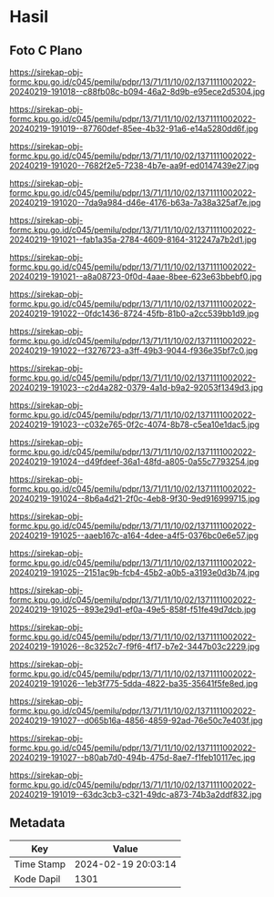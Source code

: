 # Hasil

## Foto C Plano

https://sirekap-obj-formc.kpu.go.id/c045/pemilu/pdpr/13/71/11/10/02/1371111002022-20240219-191018--c88fb08c-b094-46a2-8d9b-e95ece2d5304.jpg

https://sirekap-obj-formc.kpu.go.id/c045/pemilu/pdpr/13/71/11/10/02/1371111002022-20240219-191019--87760def-85ee-4b32-91a6-e14a5280dd6f.jpg

https://sirekap-obj-formc.kpu.go.id/c045/pemilu/pdpr/13/71/11/10/02/1371111002022-20240219-191020--7682f2e5-7238-4b7e-aa9f-ed0147439e27.jpg

https://sirekap-obj-formc.kpu.go.id/c045/pemilu/pdpr/13/71/11/10/02/1371111002022-20240219-191020--7da9a984-d46e-4176-b63a-7a38a325af7e.jpg

https://sirekap-obj-formc.kpu.go.id/c045/pemilu/pdpr/13/71/11/10/02/1371111002022-20240219-191021--fab1a35a-2784-4609-8164-312247a7b2d1.jpg

https://sirekap-obj-formc.kpu.go.id/c045/pemilu/pdpr/13/71/11/10/02/1371111002022-20240219-191021--a8a08723-0f0d-4aae-8bee-623e63bbebf0.jpg

https://sirekap-obj-formc.kpu.go.id/c045/pemilu/pdpr/13/71/11/10/02/1371111002022-20240219-191022--0fdc1436-8724-45fb-81b0-a2cc539bb1d9.jpg

https://sirekap-obj-formc.kpu.go.id/c045/pemilu/pdpr/13/71/11/10/02/1371111002022-20240219-191022--f3276723-a3ff-49b3-9044-f936e35bf7c0.jpg

https://sirekap-obj-formc.kpu.go.id/c045/pemilu/pdpr/13/71/11/10/02/1371111002022-20240219-191023--c2d4a282-0379-4a1d-b9a2-92053f1349d3.jpg

https://sirekap-obj-formc.kpu.go.id/c045/pemilu/pdpr/13/71/11/10/02/1371111002022-20240219-191023--c032e765-0f2c-4074-8b78-c5ea10e1dac5.jpg

https://sirekap-obj-formc.kpu.go.id/c045/pemilu/pdpr/13/71/11/10/02/1371111002022-20240219-191024--d49fdeef-36a1-48fd-a805-0a55c7793254.jpg

https://sirekap-obj-formc.kpu.go.id/c045/pemilu/pdpr/13/71/11/10/02/1371111002022-20240219-191024--8b6a4d21-2f0c-4eb8-9f30-9ed916999715.jpg

https://sirekap-obj-formc.kpu.go.id/c045/pemilu/pdpr/13/71/11/10/02/1371111002022-20240219-191025--aaeb167c-a164-4dee-a4f5-0376bc0e6e57.jpg

https://sirekap-obj-formc.kpu.go.id/c045/pemilu/pdpr/13/71/11/10/02/1371111002022-20240219-191025--2151ac9b-fcb4-45b2-a0b5-a3193e0d3b74.jpg

https://sirekap-obj-formc.kpu.go.id/c045/pemilu/pdpr/13/71/11/10/02/1371111002022-20240219-191025--893e29d1-ef0a-49e5-858f-f51fe49d7dcb.jpg

https://sirekap-obj-formc.kpu.go.id/c045/pemilu/pdpr/13/71/11/10/02/1371111002022-20240219-191026--8c3252c7-f9f6-4f17-b7e2-3447b03c2229.jpg

https://sirekap-obj-formc.kpu.go.id/c045/pemilu/pdpr/13/71/11/10/02/1371111002022-20240219-191026--1eb3f775-5dda-4822-ba35-35641f5fe8ed.jpg

https://sirekap-obj-formc.kpu.go.id/c045/pemilu/pdpr/13/71/11/10/02/1371111002022-20240219-191027--d065b16a-4856-4859-92ad-76e50c7e403f.jpg

https://sirekap-obj-formc.kpu.go.id/c045/pemilu/pdpr/13/71/11/10/02/1371111002022-20240219-191027--b80ab7d0-494b-475d-8ae7-f1feb10117ec.jpg

https://sirekap-obj-formc.kpu.go.id/c045/pemilu/pdpr/13/71/11/10/02/1371111002022-20240219-191019--63dc3cb3-c321-49dc-a873-74b3a2ddf832.jpg


## Metadata

| Key        | Value               |
| ---------- | ------------------- |
| Time Stamp | 2024-02-19 20:03:14 |
| Kode Dapil | 1301                |



